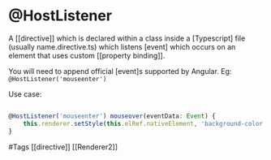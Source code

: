 # @HostListener
A [[directive]] which is declared within a class inside a [Typescript] file (usually name.directive.ts) which listens [event] which occurs on an element that uses custom [[property binding]].

You will need to append official [event]s supported by Angular.
Eg: `@HostListener('mouseenter')`

Use case:

```typescript

@HostListener('mouseenter') mouseover(eventData: Event) {
	this.renderer.setStyle(this.elRef.nativeElement, 'background-color', 'blue', false, false)
}
```

#Tags 
[[directive]]
[[Renderer2]]
